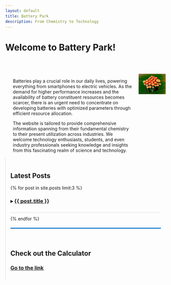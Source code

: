 ```yaml
---
layout: default
title: Battery Park
description: From Chemistry to Technology
---
```



# Welcome to Battery Park!
<br><br>

<div class="content-container">
    <div class="columns">
        <div class="column">
            <ul>Batteries play a crucial role in our daily lives, powering everything from smartphones to electric vehicles. As the demand for higher performance increases and the availability of battery constituent resources becomes scarcer, there is an urgent need to concentrate on developing batteries with optimized parameters through efficient resource allocation.</ul>
            <ul>The website is tailored to provide comprehensive information spanning from their fundamental chemistry to their present utilization across industries. We welcome technology enthusiasts, students, and even industry professionals seeking knowledge and insights from this fascinating realm of science and technology.</ul>
        </div>
        <div class="column">
            <img src="https://github.com/donghee1025/Battery-Park/blob/main2/docs/image_home.jpg?raw=true" alt="ECell" style="width:500px; height:auto;">
        </div>
    </div>
    <div class="sidebar" style="flex: 30%; padding: 15px; border-left: 1px solid #ddd;">
        <section class="latest-posts" style="margin-bottom: 20px;">
            <h2>Latest Posts</h2>
            {% for post in site.posts limit:3 %}
            <div class="sneak-peek" style="border-bottom: 1px solid #ddd; padding-bottom: 10px; margin-bottom: 10px;">
                <h3>&#9656; <a href="{{ post.url | relative_url }}">{{ post.title }}</a></h3>
            </div>
            {% endfor %}
        </section>
        <div style="border-top: 3px solid #007ACC; margin: 20px 0;"></div>
        <section class="calculator" style="padding-top: 15px;">
            <h2>Check out the Calculator</h2>
            <div class="sneak-peek">
                <h3><a href="https://martinsj815.github.io/Battery-Park/Calculator">Go to the link</a></h3>
            </div>
        </section>
    </div>
</div>
